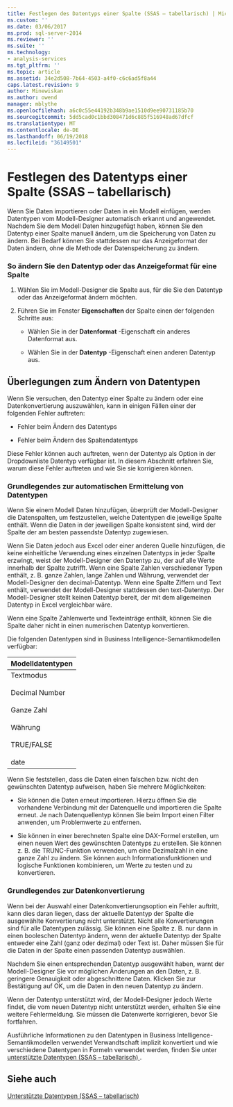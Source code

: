```yaml
---
title: Festlegen des Datentyps einer Spalte (SSAS – tabellarisch) | Microsoft Docs
ms.custom: ''
ms.date: 03/06/2017
ms.prod: sql-server-2014
ms.reviewer: ''
ms.suite: ''
ms.technology:
- analysis-services
ms.tgt_pltfrm: ''
ms.topic: article
ms.assetid: 34e2d508-7b64-4503-a4f0-c6c6ad5f8a44
caps.latest.revision: 9
author: Minewiskan
ms.author: owend
manager: mblythe
ms.openlocfilehash: a6c0c55e44192b348b9ae1510d9ee90731185b70
ms.sourcegitcommit: 5dd5cad0c1bbd308471d6c885f516948ad67dfcf
ms.translationtype: MT
ms.contentlocale: de-DE
ms.lasthandoff: 06/19/2018
ms.locfileid: "36149501"
---
```

# <a name="set-the-data-type-of-a-column-ssas-tabular"></a>Festlegen des Datentyps einer Spalte (SSAS – tabellarisch)
  Wenn Sie Daten importieren oder Daten in ein Modell einfügen, werden Datentypen vom Modell-Designer automatisch erkannt und angewendet. Nachdem Sie dem Modell Daten hinzugefügt haben, können Sie den Datentyp einer Spalte manuell ändern, um die Speicherung von Daten zu ändern. Bei Bedarf können Sie stattdessen nur das Anzeigeformat der Daten ändern, ohne die Methode der Datenspeicherung zu ändern.  
  
### <a name="to-change-the-data-type-or-display-format-for-a-column"></a>So ändern Sie den Datentyp oder das Anzeigeformat für eine Spalte  
  
1.  Wählen Sie im Modell-Designer die Spalte aus, für die Sie den Datentyp oder das Anzeigeformat ändern möchten.  
  
2.  Führen Sie im Fenster **Eigenschaften** der Spalte einen der folgenden Schritte aus:  
  
    -   Wählen Sie in der **Datenformat** -Eigenschaft ein anderes Datenformat aus.  
  
    -   Wählen Sie in der **Datentyp** -Eigenschaft einen anderen Datentyp aus.  
  
## <a name="considerations-when-changing-data-types"></a>Überlegungen zum Ändern von Datentypen  
 Wenn Sie versuchen, den Datentyp einer Spalte zu ändern oder eine Datenkonvertierung auszuwählen, kann in einigen Fällen einer der folgenden Fehler auftreten:  
  
-   Fehler beim Ändern des Datentyps  
  
-   Fehler beim Ändern des Spaltendatentyps  
  
 Diese Fehler können auch auftreten, wenn der Datentyp als Option in der Dropdownliste Datentyp verfügbar ist. In diesem Abschnitt erfahren Sie, warum diese Fehler auftreten und wie Sie sie korrigieren können.  
  
### <a name="understanding-automatically-determined-data-types"></a>Grundlegendes zur automatischen Ermittelung von Datentypen  
 Wenn Sie einem Modell Daten hinzufügen, überprüft der Modell-Designer die Datenspalten, um festzustellen, welche Datentypen die jeweilige Spalte enthält. Wenn die Daten in der jeweiligen Spalte konsistent sind, wird der Spalte der am besten passendste Datentyp zugewiesen.  
  
 Wenn Sie Daten jedoch aus Excel oder einer anderen Quelle hinzufügen, die keine einheitliche Verwendung eines einzelnen Datentyps in jeder Spalte erzwingt, weist der Modell-Designer den Datentyp zu, der auf alle Werte innerhalb der Spalte zutrifft. Wenn eine Spalte Zahlen verschiedener Typen enthält, z. B. ganze Zahlen, lange Zahlen und Währung, verwendet der Modell-Designer den decimal-Datentyp. Wenn eine Spalte Ziffern und Text enthält, verwendet der Modell-Designer stattdessen den text-Datentyp. Der Modell-Designer stellt keinen Datentyp bereit, der mit dem allgemeinen Datentyp in Excel vergleichbar wäre.  
  
 Wenn eine Spalte Zahlenwerte und Texteinträge enthält, können Sie die Spalte daher nicht in einen numerischen Datentyp konvertieren.  
  
 Die folgenden Datentypen sind in Business Intelligence-Semantikmodellen verfügbar:  
  
|Modelldatentypen|  
|----------------------|  
|Textmodus<br /><br /> Decimal Number<br /><br /> Ganze Zahl<br /><br /> Währung<br /><br /> TRUE/FALSE<br /><br /> date|  
  
 Wenn Sie feststellen, dass die Daten einen falschen bzw. nicht den gewünschten Datentyp aufweisen, haben Sie mehrere Möglichkeiten:  
  
-   Sie können die Daten erneut importieren. Hierzu öffnen Sie die vorhandene Verbindung mit der Datenquelle und importieren die Spalte erneut. Je nach Datenquellentyp können Sie beim Import einen Filter anwenden, um Problemwerte zu entfernen.  
  
-   Sie können in einer berechneten Spalte eine DAX-Formel erstellen, um einen neuen Wert des gewünschten Datentyps zu erstellen. Sie können z. B. die TRUNC-Funktion verwenden, um eine Dezimalzahl in eine ganze Zahl zu ändern. Sie können auch Informationsfunktionen und logische Funktionen kombinieren, um Werte zu testen und zu konvertieren.  
  
### <a name="understanding-data-conversion"></a>Grundlegendes zur Datenkonvertierung  
 Wenn bei der Auswahl einer Datenkonvertierungsoption ein Fehler auftritt, kann dies daran liegen, dass der aktuelle Datentyp der Spalte die ausgewählte Konvertierung nicht unterstützt. Nicht alle Konvertierungen sind für alle Datentypen zulässig. Sie können eine Spalte z. B. nur dann in einen booleschen Datentyp ändern, wenn der aktuelle Datentyp der Spalte entweder eine Zahl (ganz oder dezimal) oder Text ist. Daher müssen Sie für die Daten in der Spalte einen passenden Datentyp auswählen.  
  
 Nachdem Sie einen entsprechenden Datentyp ausgewählt haben, warnt der Modell-Designer Sie vor möglichen Änderungen an den Daten, z. B. geringere Genauigkeit oder abgeschnittene Daten. Klicken Sie zur Bestätigung auf OK, um die Daten in den neuen Datentyp zu ändern.  
  
 Wenn der Datentyp unterstützt wird, der Modell-Designer jedoch Werte findet, die vom neuen Datentyp nicht unterstützt werden, erhalten Sie eine weitere Fehlermeldung. Sie müssen die Datenwerte korrigieren, bevor Sie fortfahren.  
  
 Ausführliche Informationen zu den Datentypen in Business Intelligence-Semantikmodellen verwendet Verwandtschaft implizit konvertiert und wie verschiedene Datentypen in Formeln verwendet werden, finden Sie unter [unterstützte Datentypen &#40;SSAS – tabellarisch&#41; ](data-types-supported-ssas-tabular.md).  
  
## <a name="see-also"></a>Siehe auch  
 [Unterstützte Datentypen &#40;SSAS – tabellarisch&#41;](data-types-supported-ssas-tabular.md)  
  
  